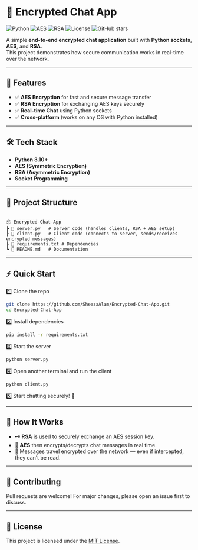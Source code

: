 # 🔐 Encrypted Chat App  

![Python](https://img.shields.io/badge/Python-3.10-blue?logo=python)
![AES](https://img.shields.io/badge/Encryption-AES-green)
![RSA](https://img.shields.io/badge/Encryption-RSA-orange)
![License](https://img.shields.io/badge/License-MIT-lightgrey)
![GitHub stars](https://img.shields.io/github/stars/SheezaAlam/Encrypted-Chat-App?style=social)


A simple **end-to-end encrypted chat application** built with **Python sockets**, **AES**, and **RSA**.  
This project demonstrates how secure communication works in real-time over the network.

---

## 🚀 Features
- ✅ **AES Encryption** for fast and secure message transfer  
- ✅ **RSA Encryption** for exchanging AES keys securely  
- ✅ **Real-time Chat** using Python sockets  
- ✅ **Cross-platform** (works on any OS with Python installed)  

---

## 🛠️ Tech Stack
- **Python 3.10+**
- **AES (Symmetric Encryption)**
- **RSA (Asymmetric Encryption)**
- **Socket Programming**

---

## 📂 Project Structure
```

📦 Encrypted-Chat-App
┣ 📜 server.py   # Server code (handles clients, RSA + AES setup)
┣ 📜 client.py   # Client code (connects to server, sends/receives encrypted messages)
┣ 📜 requirements.txt # Dependencies
┗ 📜 README.md   # Documentation

````

---

## ⚡ Quick Start

1️⃣ Clone the repo  
```bash
git clone https://github.com/SheezaAlam/Encrypted-Chat-App.git
cd Encrypted-Chat-App
````

2️⃣ Install dependencies

```bash
pip install -r requirements.txt
```

3️⃣ Start the server

```bash
python server.py
```

4️⃣ Open another terminal and run the client

```bash
python client.py
```

5️⃣ Start chatting securely! 🎉

---

## 📖 How It Works

* 🗝 **RSA** is used to securely exchange an AES session key.
* 🔑 **AES** then encrypts/decrypts chat messages in real time.
* 📡 Messages travel encrypted over the network — even if intercepted, they can’t be read.

---

## 🤝 Contributing

Pull requests are welcome! For major changes, please open an issue first to discuss.

---

## 📜 License

This project is licensed under the [MIT License](LICENSE).

